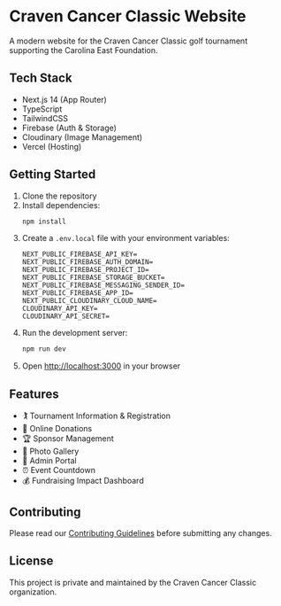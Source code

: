 # Craven Cancer Classic Website

A modern website for the Craven Cancer Classic golf tournament supporting the Carolina East Foundation.

## Tech Stack

- Next.js 14 (App Router)
- TypeScript
- TailwindCSS
- Firebase (Auth & Storage)
- Cloudinary (Image Management)
- Vercel (Hosting)

## Getting Started

1. Clone the repository
2. Install dependencies:
   ```bash
   npm install
   ```
3. Create a `.env.local` file with your environment variables:
   ```
   NEXT_PUBLIC_FIREBASE_API_KEY=
   NEXT_PUBLIC_FIREBASE_AUTH_DOMAIN=
   NEXT_PUBLIC_FIREBASE_PROJECT_ID=
   NEXT_PUBLIC_FIREBASE_STORAGE_BUCKET=
   NEXT_PUBLIC_FIREBASE_MESSAGING_SENDER_ID=
   NEXT_PUBLIC_FIREBASE_APP_ID=
   NEXT_PUBLIC_CLOUDINARY_CLOUD_NAME=
   CLOUDINARY_API_KEY=
   CLOUDINARY_API_SECRET=
   ```
4. Run the development server:
   ```bash
   npm run dev
   ```
5. Open [http://localhost:3000](http://localhost:3000) in your browser

## Features

- 🏌️ Tournament Information & Registration
- 💝 Online Donations
- 🏆 Sponsor Management
- 📸 Photo Gallery
- 👤 Admin Portal
- ⏰ Event Countdown
- 💰 Fundraising Impact Dashboard

## Contributing

Please read our [Contributing Guidelines](CONTRIBUTING.md) before submitting any changes.

## License

This project is private and maintained by the Craven Cancer Classic organization.
